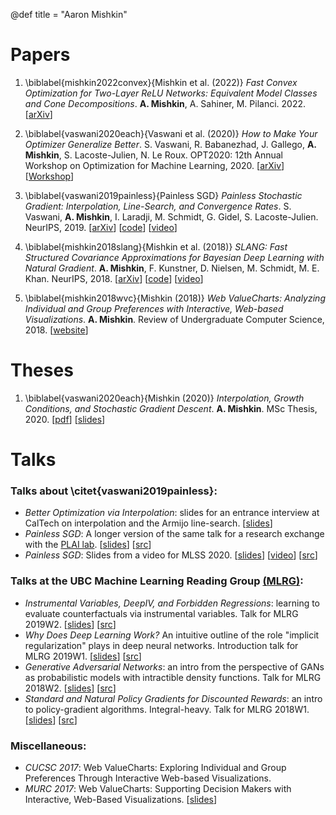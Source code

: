 @def title = "Aaron Mishkin"

# Papers

1. \biblabel{mishkin2022convex}{Mishkin et al. (2022)} _Fast Convex Optimization for Two-Layer ReLU Networks: Equivalent Model Classes and Cone Decompositions_. **A. Mishkin**, A. Sahiner, M. Pilanci. 2022. [[arXiv](https://arxiv.org/abs/2202.01331)]

1. \biblabel{vaswani2020each}{Vaswani et al. (2020)} _How to Make Your Optimizer Generalize Better_. S. Vaswani, R. Babanezhad, J. Gallego, **A. Mishkin**, S. Lacoste-Julien, N. Le Roux. OPT2020: 12th Annual Workshop on Optimization for Machine Learning, 2020. [[arXiv](https://arxiv.org/abs/2006.06821)] [[Workshop](http://opt-ml.org/oldopt/papers/2020/paper_33.pdf)] 

1. \biblabel{vaswani2019painless}{Painless SGD} _Painless Stochastic Gradient: Interpolation, Line-Search, and Convergence Rates_. S. Vaswani, **A. Mishkin**, I. Laradji, M. Schmidt, G. Gidel, S. Lacoste-Julien. NeurIPS, 2019. [[arXiv](https://arxiv.org/abs/1905.09997)] [[code](https://github.com/IssamLaradji/sls)] [[video](https://www.youtube.com/watch?v=3Jx0tuZ1ERs)]

1. \biblabel{mishkin2018slang}{Mishkin et al. (2018)} _SLANG: Fast Structured Covariance Approximations for Bayesian Deep Learning with Natural Gradient_. **A. Mishkin**, F. Kunstner, D. Nielsen, M. Schmidt, M. E. Khan. NeurIPS, 2018. [[arXiv](https://arxiv.org/abs/1811.04504)] [[code](https://github.com/aaronpmishkin/SLANG)] [[video](https://www.youtube.com/watch?v=ekaB_weR5Bw)]

1. \biblabel{mishkin2018wvc}{Mishkin (2018)} _Web ValueCharts: Analyzing Individual and Group Preferences with Interactive, Web-based Visualizations_. **A. Mishkin**. Review of Undergraduate Computer Science, 2018. [[website](http://rucs.ca/web-valuecharts-analyzing-individual-and-group-preferences-with-interactive-web-based-visualizations)]


# Theses

1. \biblabel{vaswani2020each}{Mishkin (2020)} _Interpolation, Growth Conditions, and Stochastic Gradient Descent_. **A. Mishkin**. MSc Thesis, 2020. [[pdf](http://hdl.handle.net/2429/76150)] [[slides](/assets/slides/msc_slides.pdf)] 


# Talks

### Talks about \citet{vaswani2019painless}:

* _Better Optimization via Interpolation_: slides for an entrance interview at CalTech on interpolation and the Armijo line-search. [[slides](/assets/slides/painless_caltech_version.pdf)]
* _Painless SGD_: A longer version of the same talk for a research exchange with the [PLAI lab](https://plai.cs.ubc.ca/). [[slides](/assets/slides/painless_exchange_version.pdf)] [[src](https://github.com/aaronpmishkin/talk-painless_sgd/tree/version/exchange)] 
* _Painless SGD_: Slides from a video for MLSS 2020. [[slides](/assets/slides/painless_mlss_version.pdf)] [[video](https://www.youtube.com/watch?v=IchhE4JXLE4)] [[src](https://github.com/aaronpmishkin/talk-painless_sgd)] 

### Talks at the UBC Machine Learning Reading Group [(MLRG)](https://www.cs.ubc.ca/labs/lci/mlrg/):
* _Instrumental Variables, DeepIV, and Forbidden Regressions_: learning to evaluate counterfactuals via instrumental variables. Talk for MLRG 2019W2. [[slides](/assets/slides/instrumental_variables.pdf)] [[src](https://github.com/aaronpmishkin/talk-deep_iv)]
* _Why Does Deep Learning Work?_ An intuitive outline of the role "implicit regularization" plays in deep neural networks. Introduction talk for MLRG 2019W1. [[slides](/assets/slides/deep_learning_works.pdf)] [[src](https://github.com/aaronpmishkin/talk-why_deep_learning_works)]
* _Generative Adversarial Networks_: an intro from the perspective of GANs as probabilistic models with intractible density functions. Talk for MLRG 2018W2. [[slides](/assets/slides/gans.pdf)] [[src](https://github.com/aaronpmishkin/talk-gans)]
* _Standard and Natural Policy Gradients for Discounted Rewards_: an intro to policy-gradient algorithms. Integral-heavy. Talk for MLRG 2018W1. [[slides](/assets/slides/policy_gradients.pdf)] [[src](https://github.com/aaronpmishkin/talk-policy_gradients)]

### Miscellaneous:
* _CUCSC 2017_: Web ValueCharts: Exploring Individual and Group Preferences Through Interactive Web-based Visualizations. 
* _MURC 2017_: Web ValueCharts: Supporting Decision Makers with Interactive, Web-Based Visualizations. [[slides](/assets/slides/wvc_murc.pdf)]
